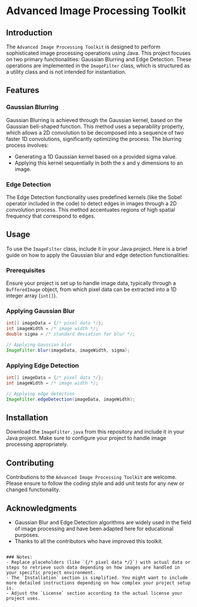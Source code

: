 # Advanced Image Processing Toolkit

## Introduction

The `Advanced Image Processing Toolkit` is designed to perform sophisticated image processing operations using Java. This project focuses on two primary functionalities: Gaussian Blurring and Edge Detection. These operations are implemented in the `ImageFilter` class, which is structured as a utility class and is not intended for instantiation.

## Features

### Gaussian Blurring
Gaussian Blurring is achieved through the Gaussian kernel, based on the Gaussian bell-shaped function. This method uses a separability property, which allows a 2D convolution to be decomposed into a sequence of two faster 1D convolutions, significantly optimizing the process. The blurring process involves:
- Generating a 1D Gaussian kernel based on a provided sigma value.
- Applying this kernel sequentially in both the x and y dimensions to an image.

### Edge Detection
The Edge Detection functionality uses predefined kernels (like the Sobel operator included in the code) to detect edges in images through a 2D convolution process. This method accentuates regions of high spatial frequency that correspond to edges.

## Usage

To use the `ImageFilter` class, include it in your Java project. Here is a brief guide on how to apply the Gaussian blur and edge detection functionalities:

### Prerequisites
Ensure your project is set up to handle image data, typically through a `BufferedImage` object, from which pixel data can be extracted into a 1D integer array (`int[]`).

### Applying Gaussian Blur
```java
int[] imageData = {/* pixel data */};
int imageWidth = /* image width */;
double sigma = /* standard deviation for blur */;

// Applying Gaussian blur
ImageFilter.blur(imageData, imageWidth, sigma);
```

### Applying Edge Detection
```java
int[] imageData = {/* pixel data */};
int imageWidth = /* image width */;

// Applying edge detection
ImageFilter.edgeDetection(imageData, imageWidth);
```

## Installation

Download the `ImageFilter.java` from this repository and include it in your Java project. Make sure to configure your project to handle image processing appropriately.

## Contributing

Contributions to the `Advanced Image Processing Toolkit` are welcome. Please ensure to follow the coding style and add unit tests for any new or changed functionality.


## Acknowledgments

- Gaussian Blur and Edge Detection algorithms are widely used in the field of image processing and have been adapted here for educational purposes.
- Thanks to all the contributors who have improved this toolkit.

```

### Notes:
- Replace placeholders (like `{/* pixel data */}`) with actual data or steps to retrieve such data depending on how images are handled in your specific project environment.
- The `Installation` section is simplified. You might want to include more detailed instructions depending on how complex your project setup is.
- Adjust the `License` section according to the actual license your project uses.
